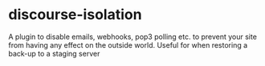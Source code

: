 # discourse-isolation
A plugin to disable emails, webhooks, pop3 polling etc. to prevent your site from having any effect on the outside world.  Useful for when restoring a back-up to a staging server
